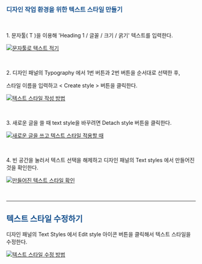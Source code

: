 <h3 data-ke-size="size23"><span style="color: #1a5490;"><b>디자인 작업 환경을 위한 텍스트 스타일 만들기</b></span></h3>
<p data-ke-size="size16">&nbsp;</p>
<p data-ke-size="size18">1. 문자툴( T )을 이용해 'Heading 1 / 글꼴 / 크기 / 굵기' 텍스트를 입력한다.</p>

<a href="https://blog.kakaocdn.net/dn/bcod5N/btsITRTnznd/zwQM8qq5KXPhnGO1QldDu1/img.jpg" target="_blank">
    <img src="https://blog.kakaocdn.net/dn/bcod5N/btsITRTnznd/zwQM8qq5KXPhnGO1QldDu1/img.jpg" alt="문자툴로 텍스트 적기">
</a>

<p data-ke-size="size16">&nbsp;</p>
<p data-ke-size="size18">2. 디자인 패널의 Typography 에서 1번 버튼과 2번 버튼을 순서대로 선택한 후,&nbsp;</p>
<p data-ke-size="size18">스타일 이름을 입력하고 &lt; Create style &gt; 버튼을 클릭한다.</p>

<a href="https://blog.kakaocdn.net/dn/KenCW/btsIVkfUVVw/KX1IcKe1kLKLZh2QbZXwm1/img.jpg" target="_blank">
    <img src="https://blog.kakaocdn.net/dn/KenCW/btsIVkfUVVw/KX1IcKe1kLKLZh2QbZXwm1/img.jpg" alt="텍스트 스타일 작성 방법">
</a>

<p data-ke-size="size16">&nbsp;</p>
<p data-ke-size="size18">3. 새로운 글을 쓸 때 text style을 바꾸려면 Detach style 버튼을 클릭한다.</p>

<a href="https://blog.kakaocdn.net/dn/blSqkz/btsIThrtwRT/PVKWXs5sVVcBnrXanw2UD1/img.jpg" target="_blank">
    <img src="https://blog.kakaocdn.net/dn/blSqkz/btsIThrtwRT/PVKWXs5sVVcBnrXanw2UD1/img.jpg" alt="새로운 글을 쓰고 텍스트 스타일 적용할 때">
</a>

<p data-ke-size="size16">&nbsp;</p>
<p data-ke-size="size18">4. 빈 공간을 눌러서 텍스트 선택을 해제하고 디자인 패널의 Text styles 에서 만들어진 것을 확인한다.</p>

<a href="https://blog.kakaocdn.net/dn/ctyKLI/btsITPBdGZr/rm1aixbXzzm5HOKlNreeSK/img.png" target="_blank">
    <img src="https://blog.kakaocdn.net/dn/ctyKLI/btsITPBdGZr/rm1aixbXzzm5HOKlNreeSK/img.png" alt="만들어진 텍스트 스타일 확인">
</a>

<p data-ke-size="size16">&nbsp;</p>
<hr contenteditable="false" data-ke-type="horizontalRule" data-ke-style="style5" />
<h2 data-ke-size="size26"><span style="color: #1a5490;"><b>텍스트 스타일 수정하기</b></span></h2>
<p data-ke-size="size16">디자인 패널의 Text Styles 에서 Edit style 아이콘 버튼을 클릭해서 텍스트 스타일을 수정한다.</p>

<a href="https://blog.kakaocdn.net/dn/cPPX0g/btsIS7WSDtr/XS9nne1c68LlRT5s8VLvyk/img.png" target="_blank">
    <img src="https://blog.kakaocdn.net/dn/cPPX0g/btsIS7WSDtr/XS9nne1c68LlRT5s8VLvyk/img.png" alt="텍스트 스타일 수정 방법">
</a>